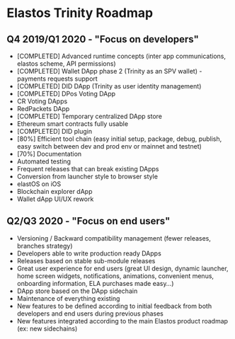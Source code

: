 # Elastos Trinity Roadmap

## Q4 2019/Q1 2020 - "Focus on developers"

* [COMPLETED] Advanced runtime concepts (inter app communications, elastos scheme, API permissions)
* [COMPLETED] Wallet DApp phase 2 (Trinity as an SPV wallet) - payments requests support
* [COMPLETED] DID DApp (Trinity as user identity management)
* [COMPLETED] DPos Voting DApp
* CR Voting DApps
* RedPackets DApp
* [COMPLETED] Temporary centralized DApp store
* Ethereum smart contracts fully usable
* [COMPLETED] DID plugin
* [80%] Efficient tool chain (easy initial setup, package, debug, publish, easy switch between dev and prod env or mainnet and testnet)
* [70%] Documentation
* Automated testing
* Frequent releases that can break existing DApps
* Conversion from launcher style to browser style
* elastOS on iOS
* Blockchain explorer dApp
* Wallet dApp UI/UX rework

## Q2/Q3 2020 - "Focus on end users"

* Versioning / Backward compatibility management (fewer releases, branches strategy)
* Developers able to write production ready DApps
* Releases based on stable sub-module releases
* Great user experience for end users (great UI design, dynamic launcher, home screen widgets, notifications, animations, convenient menus, onboarding information, ELA purchases made easy…)
* DApp store based on the DApp sidechain
* Maintenance of everything existing
* New features to be defined according to initial feedback from both developers and end users during previous phases
* New features integrated according to the main Elastos product roadmap (ex: new sidechains)
